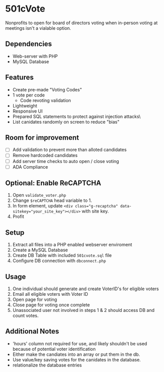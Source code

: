 # 501cVote
Nonprofits to open for board of directors voting when in-person voting at meetings isn't a vialable option.

## Dependencies 
* Web-server with PHP
* MySQL Database

## Features
* Create pre-made "Voting Codes"
* 1 vote per code
   * Code revoting validation
* Lightweight
* Responsive UI
* Prepared SQL statements to protect against injection attacks\
* List canidates randomly on screen to reduce "bias"

## Room for improvement
- [ ] Add validation to prevent more than alloted candidates
- [ ] Remove hardcoded candidates
- [ ] Add server time checks to auto open / close voting
- [ ] ADA Compliance

## Optional: Enable ReCAPTCHA
1. Open `validate_voter.php`
2. Change `$reCAPTCHA` head variable to 1.
3. In form element, update `<div class="g-recaptcha" data-sitekey="your_site_key"></div>` with site key.
4. Profit

## Setup
1. Extract all files into a PHP enabled webserver enviroment
2. Create a MySQL Database
3. Create DB Table with included `501cvote.sql` file
4. Configure DB connection with `dbconnect.php`

## Usage
1. One individual should generate and create VoterID's for eligible voters
2. Email all eligible voters with Voter ID
3. Open page for voting
4. Close page for voting once complete
5. Unassociated user not involved in steps 1 & 2 should access DB and count votes.

## Additional Notes
* 'hours' column not required for use, and likely shouldn't be used because of potential voter identification
* Either make the candiates into an array or put them in the db.
* Use value/key saving votes for the canidates in the database.
* relationalize the database entries